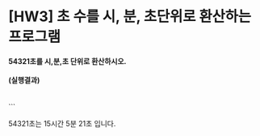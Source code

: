 # [HW3] 초 수를 시, 분, 초단위로 환산하는 프로그램
<h4>
54321초를 시,분,초 단위로 환산하시오.
</br></br>
(실행결과)
</br></br></h4>
```

54321초는 15시간 5분 21초 입니다.

```